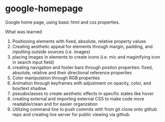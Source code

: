 # google-homepage

Google home page, using basic html and css properties.

What was learned
1. Positioning elements with fixed, absolute, relative property values 
2. Creating aesthetic appeal for elements through margin, padding, and inputting outside sources (i.e. images)
3. placing images in elements to create icons (i.e. mic and maginifying icon in search input field)
4. creating navigation and footer bars through positon properties: fixed, absolute, relative and their directional reference properties
5. Color manipulation through RGB properties
6. Animation through keyframes with adjustment on opacity, color, and box/text shadow 
7. pseudoclasses to create aesthetic effects in specific states like hover
8. creating external and importing external CSS to make code more readable/clean and for easier organzation
9. Utilizing command line to push commits with from git clone onto github repo and creating live server for public viewing via github.
